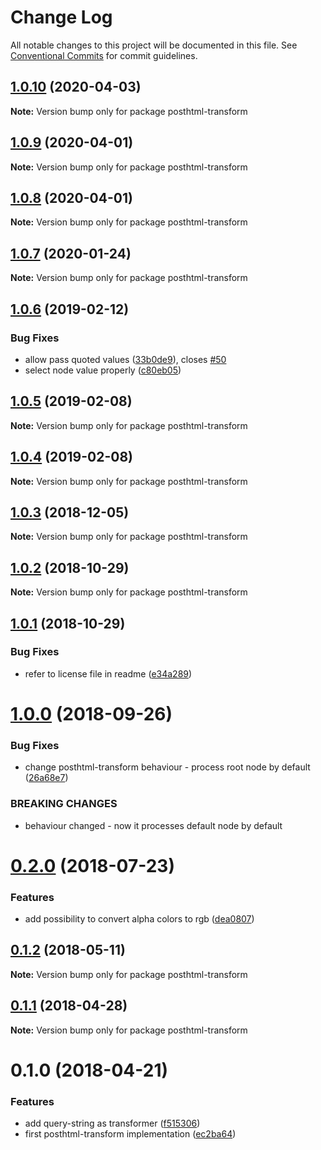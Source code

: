 # Change Log

All notable changes to this project will be documented in this file.
See [Conventional Commits](https://conventionalcommits.org) for commit guidelines.

## [1.0.10](https://github.com/JetBrains/svg-mixer/compare/posthtml-transform@1.0.9...posthtml-transform@1.0.10) (2020-04-03)

**Note:** Version bump only for package posthtml-transform





## [1.0.9](https://github.com/JetBrains/svg-mixer/compare/posthtml-transform@1.0.6...posthtml-transform@1.0.9) (2020-04-01)

**Note:** Version bump only for package posthtml-transform





## [1.0.8](https://github.com/JetBrains/svg-mixer/compare/posthtml-transform@1.0.6...posthtml-transform@1.0.8) (2020-04-01)

**Note:** Version bump only for package posthtml-transform





<a name="1.0.7"></a>
## [1.0.7](https://github.com/JetBrains/svg-mixer/compare/posthtml-transform@1.0.6...posthtml-transform@1.0.7) (2020-01-24)




**Note:** Version bump only for package posthtml-transform

<a name="1.0.6"></a>
## [1.0.6](https://github.com/JetBrains/svg-mixer/compare/posthtml-transform@1.0.5...posthtml-transform@1.0.6) (2019-02-12)


### Bug Fixes

* allow pass quoted values ([33b0de9](https://github.com/JetBrains/svg-mixer/commit/33b0de9)), closes [#50](https://github.com/JetBrains/svg-mixer/issues/50)
* select node value properly ([c80eb05](https://github.com/JetBrains/svg-mixer/commit/c80eb05))




<a name="1.0.5"></a>
## [1.0.5](https://github.com/JetBrains/svg-mixer/compare/posthtml-transform@1.0.4...posthtml-transform@1.0.5) (2019-02-08)




**Note:** Version bump only for package posthtml-transform

<a name="1.0.4"></a>
## [1.0.4](https://github.com/JetBrains/svg-mixer/compare/posthtml-transform@1.0.3...posthtml-transform@1.0.4) (2019-02-08)




**Note:** Version bump only for package posthtml-transform

<a name="1.0.3"></a>
## [1.0.3](https://github.com/JetBrains/svg-mixer/compare/posthtml-transform@1.0.2...posthtml-transform@1.0.3) (2018-12-05)




**Note:** Version bump only for package posthtml-transform

<a name="1.0.2"></a>
## [1.0.2](https://github.com/JetBrains/svg-mixer/compare/posthtml-transform@1.0.1...posthtml-transform@1.0.2) (2018-10-29)




**Note:** Version bump only for package posthtml-transform

<a name="1.0.1"></a>
## [1.0.1](https://github.com/kisenka/svg-mixer/packages/posthtml-transform/compare/posthtml-transform@1.0.0...posthtml-transform@1.0.1) (2018-10-29)


### Bug Fixes

* refer to license file in readme ([e34a289](https://github.com/kisenka/svg-mixer/packages/posthtml-transform/commit/e34a289))




<a name="1.0.0"></a>
# [1.0.0](https://github.com/kisenka/svg-mixer/packages/posthtml-transform/compare/posthtml-transform@0.2.0...posthtml-transform@1.0.0) (2018-09-26)


### Bug Fixes

* change posthtml-transform behaviour - process root node by default ([26a68e7](https://github.com/kisenka/svg-mixer/packages/posthtml-transform/commit/26a68e7))


### BREAKING CHANGES

* behaviour changed - now it processes default node by default




<a name="0.2.0"></a>
# [0.2.0](https://github.com/kisenka/svg-mixer/packages/posthtml-transform/compare/posthtml-transform@0.1.2...posthtml-transform@0.2.0) (2018-07-23)


### Features

* add possibility to convert alpha colors to rgb ([dea0807](https://github.com/kisenka/svg-mixer/packages/posthtml-transform/commit/dea0807))




<a name="0.1.2"></a>
## [0.1.2](https://github.com/kisenka/svg-mixer/packages/posthtml-transform/compare/posthtml-transform@0.1.1...posthtml-transform@0.1.2) (2018-05-11)




**Note:** Version bump only for package posthtml-transform

<a name="0.1.1"></a>
## [0.1.1](https://github.com/kisenka/svg-mixer/packages/posthtml-transform/compare/posthtml-transform@0.1.0...posthtml-transform@0.1.1) (2018-04-28)




**Note:** Version bump only for package posthtml-transform

<a name="0.1.0"></a>
# 0.1.0 (2018-04-21)


### Features

* add query-string as transformer ([f515306](https://github.com/kisenka/svg-mixer/packages/posthtml-transform/commit/f515306))
* first posthtml-transform implementation ([ec2ba64](https://github.com/kisenka/svg-mixer/packages/posthtml-transform/commit/ec2ba64))
